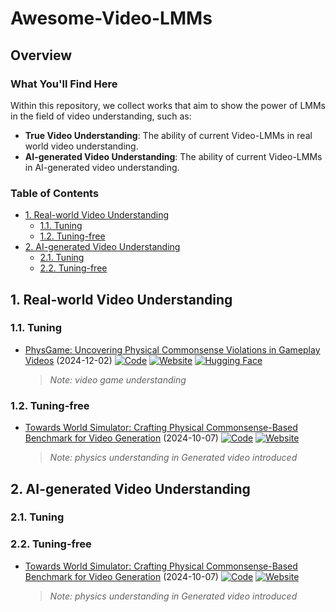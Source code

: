 # Awesome-Video-LMMs
<!-- 
[![Visitor](https://hits.seeyoufarm.com/api/count/incr/badge.svg?url=https%3A%2F%2Fgithub.com%2Fziqihuangg%2FAwesome-Evaluation-of-Visual-Generation&count_bg=%23FFA500&title_bg=%23555555&icon=&icon_color=%23E7E7E7&title=visitors&edge_flat=false)](https://hits.seeyoufarm.com)

*This repository collects methods for evaluating visual generation.*

![overall_structure](./figures/fig_teaser_combined.jpg) -->

## Overview

### What You'll Find Here

Within this repository, we collect works that aim to show the power of LMMs in the field of video understanding, such as:

- **True Video Understanding**: The ability of current Video-LMMs in real world video understanding.
- **AI-generated Video Understanding**: The ability of current Video-LMMs in AI-generated video understanding.

### Table of Contents
- [1. Real-world Video Understanding](#1.)
  - [1.1. Tuning](#1.1.)
  - [1.2. Tuning-free](#1.2.)
- [2. AI-generated Video Understanding](#2.)
  - [2.1. Tuning](#2.1.)
  - [2.2. Tuning-free](#2.2.)

<a name="1."></a>
## 1. Real-world Video Understanding

<a name="1.1."></a>
### 1.1. Tuning

+ [PhysGame: Uncovering Physical Commonsense Violations in Gameplay Videos](https://arxiv.org/abs/2412.01800) (2024-12-02) 
  [![Code](https://img.shields.io/github/stars/PhysGame/PhysGame.svg?style=social&label=Official)](https://github.com/PhysGame/PhysGame) 
  [![Website](https://img.shields.io/badge/Website-9cf)](https://physgame.github.io/)
  [![Hugging Face](https://img.shields.io/badge/%F0%9F%A4%97%20Hugging%20Face-blue)](https://huggingface.co/spaces/BestWishYsh/ChronoMagic-Bench)
    ><i>Note: video game understanding</i>

<a name="1.2."></a>
### 1.2. Tuning-free

+ [Towards World Simulator: Crafting Physical Commonsense-Based Benchmark for Video Generation](https://arxiv.org/abs/2410.05363) (2024-10-07)
  [![Code](https://img.shields.io/github/stars/OpenGVLab/PhyGenBench.svg?style=social&label=Official)](https://github.com/OpenGVLab/PhyGenBench) 
  [![Website](https://img.shields.io/badge/Website-9cf)](https://phygenbench123.github.io/)
  ><i>Note: physics understanding in Generated video introduced</i>

<a name="2."></a>
## 2. AI-generated Video Understanding

<a name="2.1."></a>
### 2.1. Tuning

<a name="2.2."></a>
### 2.2. Tuning-free

+ [Towards World Simulator: Crafting Physical Commonsense-Based Benchmark for Video Generation](https://arxiv.org/abs/2410.05363) (2024-10-07)
  [![Code](https://img.shields.io/github/stars/OpenGVLab/PhyGenBench.svg?style=social&label=Official)](https://github.com/OpenGVLab/PhyGenBench) 
  [![Website](https://img.shields.io/badge/Website-9cf)](https://phygenbench123.github.io/)
  ><i>Note: physics understanding in Generated video introduced</i>